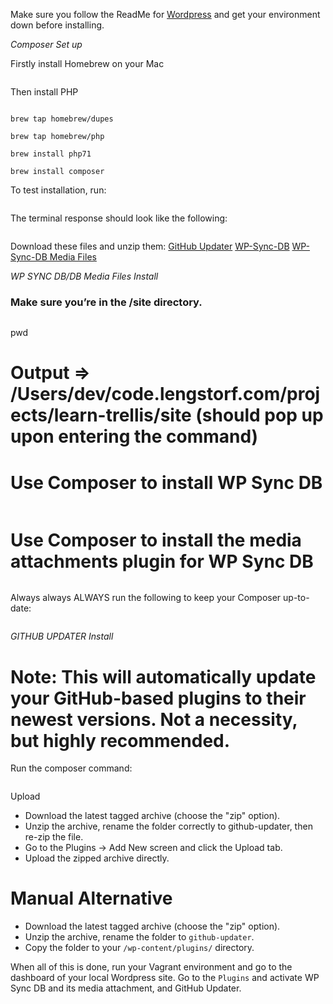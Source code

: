 Make sure you follow the ReadMe for [Wordpress](wp.md) and get your environment down before installing.

*Composer Set up*

Firstly install Homebrew on your Mac
```$ ruby -e "$(curl -fsSL https://raw.githubusercontent.com/Homebrew/install/master/install)"
```

Then install PHP
```brew update

brew tap homebrew/dupes

brew tap homebrew/php

brew install php71

brew install composer
```
To test installation, run:
```composer -v
```
The terminal response should look like the following:
```Composer version 1.1.2 2016-05-31 19:48:11 <or whatever the latest version is - you'll have to scroll upward to find it>
```

Download these files and unzip them:
[GitHub Updater](https://github.com/afragen/github-updater/releases)
[WP-Sync-DB](https://github.com/wp-sync-db/wp-sync-db/releases)
[WP-Sync-DB Media Files](https://github.com/wp-sync-db/wp-sync-db-media-files)


*WP SYNC DB/DB Media Files Install*
### Make sure you’re in the /site directory.
```cd ../site
```
pwd

# Output => /Users/dev/code.lengstorf.com/projects/learn-trellis/site (should pop up upon entering the command)

# Use Composer to install WP Sync DB
```composer require wp-sync-db/wp-sync-db:dev-master@dev
```
# Use Composer to install the media attachments plugin for WP Sync DB
```composer require wp-sync-db/wp-sync-db-media-files:dev-master
```

Always always ALWAYS run the following to keep your Composer up-to-date:
```composer update
```

*GITHUB UPDATER Install*
# Note: This will automatically update your GitHub-based plugins to their newest versions. Not a necessity, but highly recommended.

Run the composer command:
```composer require afragen/github-updater
```
Upload

* Download the latest tagged archive (choose the "zip" option).
* Unzip the archive, rename the folder correctly to github-updater, then re-zip the file.
* Go to the Plugins -> Add New screen and click the Upload tab.
* Upload the zipped archive directly.

# Manual Alternative

* Download the latest tagged archive (choose the "zip" option).
* Unzip the archive, rename the folder to ```github-updater```.
* Copy the folder to your ```/wp-content/plugins/``` directory.

When all of this is done, run your Vagrant environment and go to the dashboard of your local Wordpress site. Go to the ```Plugins``` and activate WP Sync DB and its media attachment, and GitHub Updater.
